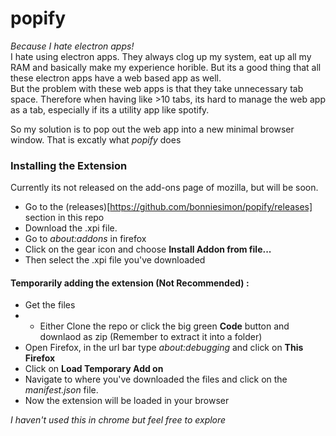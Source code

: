 # popify
*Because I hate electron apps!*<br/>
I hate using electron apps. They always clog up my system, eat up all my RAM and basically make my experience horible.
But its a good thing that all these electron apps have a web based app as well.<br/>
But the problem with these web apps is that they take unnecessary tab space. Therefore when having like >10 tabs, its hard to manage the web app as a tab, especially if its a utility app like spotify.<br/>

So my solution is to pop out the web app into a new minimal browser window. That is excatly what *popify* does

### Installing the Extension

Currently its not released on the add-ons page of mozilla, but will be soon.

- Go to the (releases)[https://github.com/bonniesimon/popify/releases] section in this repo
- Download the .xpi file.
- Go to *about:addons* in firefox
- Click on the gear icon and choose **Install Addon from file...**
- Then select the .xpi file you've downloaded

#### Temporarily adding the extension (Not Recommended) :

- Get the files
-  - Either Clone the repo or click the big green **Code** button and downlaod as zip (Remember to extract it into a folder)
- Open Firefox, in the url bar type *about:debugging* and click on **This Firefox**
- Click on **Load Temporary Add on**
- Navigate to where you've downloaded the files and click on the *manifest.json* file.
- Now the extension will be loaded in your browser


*I haven't used this in chrome but feel free to explore*